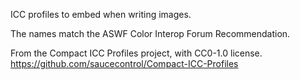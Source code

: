 ICC profiles to embed when writing images.

The names match the ASWF Color Interop Forum Recommendation.

From the Compact ICC Profiles project, with CC0-1.0 license.
https://github.com/saucecontrol/Compact-ICC-Profiles
